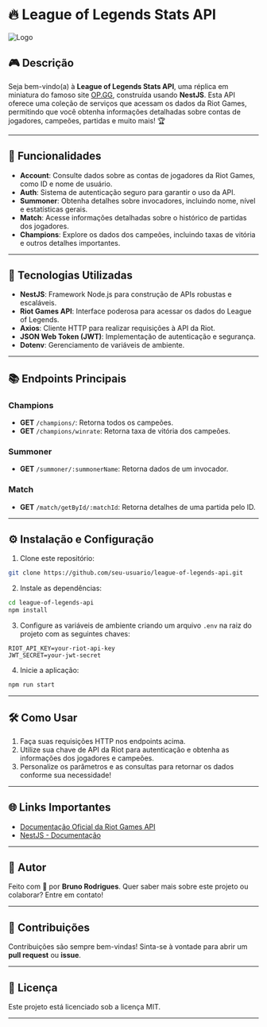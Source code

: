 # 🔥 League of Legends Stats API

![Logo](https://yourlogo.com/logo.png)

## 🎮 Descrição

Seja bem-vindo(a) à **League of Legends Stats API**, uma réplica em miniatura do famoso site [OP.GG](https://op.gg), construída usando **NestJS**. Esta API oferece uma coleção de serviços que acessam os dados da Riot Games, permitindo que você obtenha informações detalhadas sobre contas de jogadores, campeões, partidas e muito mais! 🏆

---

## 📜 Funcionalidades

- **Account**: Consulte dados sobre as contas de jogadores da Riot Games, como ID e nome de usuário.
- **Auth**: Sistema de autenticação seguro para garantir o uso da API.
- **Summoner**: Obtenha detalhes sobre invocadores, incluindo nome, nível e estatísticas gerais.
- **Match**: Acesse informações detalhadas sobre o histórico de partidas dos jogadores.
- **Champions**: Explore os dados dos campeões, incluindo taxas de vitória e outros detalhes importantes.

---

## 🚀 Tecnologias Utilizadas

- **NestJS**: Framework Node.js para construção de APIs robustas e escaláveis.
- **Riot Games API**: Interface poderosa para acessar os dados do League of Legends.
- **Axios**: Cliente HTTP para realizar requisições à API da Riot.
- **JSON Web Token (JWT)**: Implementação de autenticação e segurança.
- **Dotenv**: Gerenciamento de variáveis de ambiente.

---

## 📚 Endpoints Principais

### Champions
- **GET** `/champions/`: Retorna todos os campeões.
- **GET** `/champions/winrate`: Retorna taxa de vitória dos campeões.

### Summoner
- **GET** `/summoner/:summonerName`: Retorna dados de um invocador.

### Match
- **GET** `/match/getById/:matchId`: Retorna detalhes de uma partida pelo ID.

---

## ⚙️ Instalação e Configuração

1. Clone este repositório:

```bash
git clone https://github.com/seu-usuario/league-of-legends-api.git
```

2. Instale as dependências:

```bash
cd league-of-legends-api
npm install
```

3. Configure as variáveis de ambiente criando um arquivo `.env` na raiz do projeto com as seguintes chaves:

```
RIOT_API_KEY=your-riot-api-key
JWT_SECRET=your-jwt-secret
```

4. Inicie a aplicação:

```bash
npm run start
```

---

## 🛠️ Como Usar

1. Faça suas requisições HTTP nos endpoints acima.
2. Utilize sua chave de API da Riot para autenticação e obtenha as informações dos jogadores e campeões.
3. Personalize os parâmetros e as consultas para retornar os dados conforme sua necessidade!

---

## 🌐 Links Importantes

- [Documentação Oficial da Riot Games API](https://developer.riotgames.com/)
- [NestJS - Documentação](https://nestjs.com/)

---

## 🦸 Autor

Feito com 💙 por **Bruno Rodrigues**. Quer saber mais sobre este projeto ou colaborar? Entre em contato!

---

## 🤝 Contribuições

Contribuições são sempre bem-vindas! Sinta-se à vontade para abrir um **pull request** ou **issue**.

---

## 📄 Licença

Este projeto está licenciado sob a licença MIT.

---